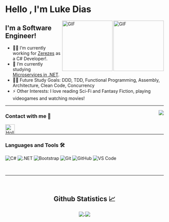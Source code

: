 # Hello , I'm Luke Dias

<img align="right" alt="GIF" height="160px" src="https://media3.giphy.com/media/qeLWzpr90oheh8Ugzt/giphy.gif?cid=790b7611c683f4351ae62ac1e7c813e1f5f06cb0c1318402&rid=giphy.gif&ct=g" />
<img align="right" alt="GIF" height="160px" src="https://media.giphy.com/media/du3J3cXyzhj75IOgvA/giphy.gif" />

## I'm a Software Engineer!

- 👨‍💻 I’m currently working for [Zerezes](https://zerezes.com.br/pages/sobre) as a C# Developer!.
- 🌱 I’m currently studying [Microservices in .NET](https://www.manning.com/books/microservices-in-net-second-edition?utm_source=twitter&utm_medium=organic&utm_campaign=book_horsdal_microservices_3_11_20).
- 💪🏼 Future Study Goals: DDD, TDD, Functional Programming, Assembly, Architecture, Clean Code, Concurrency
- ⚡ Other Interests: I love reading Sci-Fi and Fantasy Fiction, playing videogames and  watching movies!

---

<img align="right" src="http://estruyf-github.azurewebsites.net/api/VisitorHit?user=LukeDias42&repo=LukeDias42&countColorcountColor&countColor=%237B1E7B"/>

### Contact with me 📝

[<img align="left" alt="HollowWizard | LinkedIn" height="30px" src="https://cdn-icons-png.flaticon.com/512/145/145807.png"/>][linkedin]

<br />

---

### Languages and Tools 🛠 

![C#](https://img.shields.io/badge/-%23-purple?logo=C#)
![.NET](https://img.shields.io/badge/-.NET-blue?logo=.NET)
![Bootstrap](https://img.shields.io/badge/-Bootstrap-563D7C?style=flat-square&logo=Bootstrap)
![Git](https://img.shields.io/badge/-Git-%23F05032?style=flat-square&logo=git&logoColor=%23ffffff)
![GitHub](https://img.shields.io/badge/-GitHub-181717?style=flat-square&logo=github)
![VS Code](http://img.shields.io/badge/-VS%20Code-007ACC?style=flat-square&logo=visual-studio-code&logoColor=ffffff)

<br/>

---

<br/>

  <h2 align="center"> Github Statistics 📈 </h2>
  
  <div align="center"> 
     <a href="">
      <img align="center" src="https://github-readme-stats.vercel.app/api?username=LukeDias42&show_icons=true&theme=tokyonight&count_private=true" />
    </a>
    <a href="">
      <img align="center" src="https://github-readme-stats.vercel.app/api/top-langs/?username=LukeDias42&theme=tokyonight&line_height=40&hide=shader,scss,html,css&count_private=true"/>
    </a>
</div

<br/>

[instagram]: https://www.instagram.com/ged_fenrirluke/
[linkedin]: https://www.linkedin.com/in/lucasdiasufrj/
